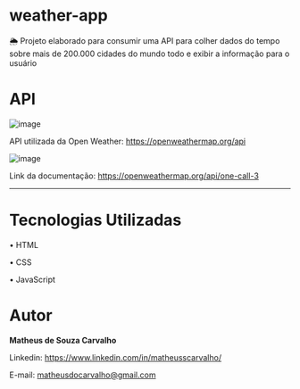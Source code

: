 # weather-app
🌦 Projeto elaborado para consumir uma API para colher dados do tempo sobre mais de 200.000 cidades do mundo todo e exibir a informação para o usuário

# API 

![image](https://user-images.githubusercontent.com/73304785/230393129-be9028c4-4b0f-428d-a76b-d8287c3ab0ea.png)

 API utilizada da Open Weather: https://openweathermap.org/api


![image](https://user-images.githubusercontent.com/73304785/230391800-4ec237cc-1722-4051-b106-7c8262bb5268.png)

Link da documentação: https://openweathermap.org/api/one-call-3

<hr>



# Tecnologias Utilizadas

• HTML

• CSS

• JavaScript

# Autor

<b>Matheus de Souza Carvalho</b>


Linkedin: 
https://www.linkedin.com/in/matheusscarvalho/


E-mail:
matheusdocarvalho@gmail.com
